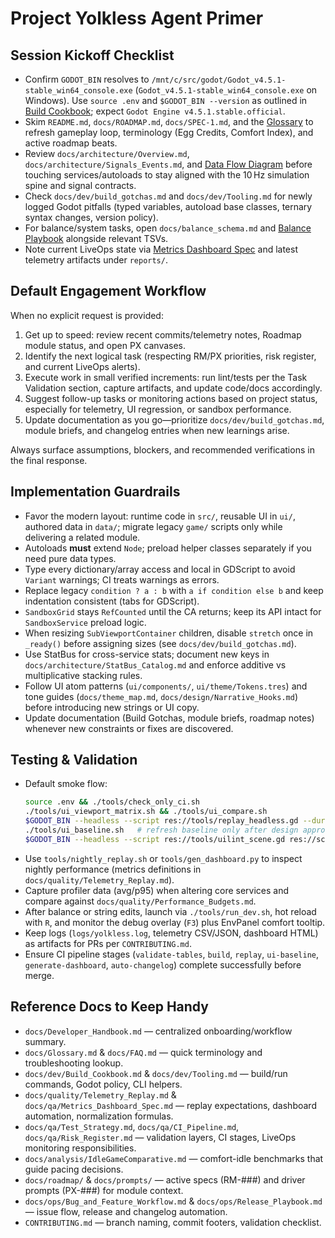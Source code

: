 # Project Yolkless Agent Primer

## Session Kickoff Checklist
- Confirm `GODOT_BIN` resolves to `/mnt/c/src/godot/Godot_v4.5.1-stable_win64_console.exe` (`Godot_v4.5.1-stable_win64_console.exe` on Windows). Use `source .env` and `$GODOT_BIN --version` as outlined in [Build Cookbook](docs/dev/Build_Cookbook.md); expect `Godot Engine v4.5.1.stable.official`.
- Skim `README.md`, `docs/ROADMAP.md`, `docs/SPEC-1.md`, and the [Glossary](docs/Glossary.md) to refresh gameplay loop, terminology (Egg Credits, Comfort Index), and active roadmap beats.
- Review `docs/architecture/Overview.md`, `docs/architecture/Signals_Events.md`, and [Data Flow Diagram](docs/architecture/DataFlow_Diagram.md) before touching services/autoloads to stay aligned with the 10 Hz simulation spine and signal contracts.
- Check `docs/dev/build_gotchas.md` and `docs/dev/Tooling.md` for newly logged Godot pitfalls (typed variables, autoload base classes, ternary syntax changes, version policy).
- For balance/system tasks, open `docs/balance_schema.md` and [Balance Playbook](docs/design/Balance_Playbook.md) alongside relevant TSVs.
- Note current LiveOps state via [Metrics Dashboard Spec](docs/qa/Metrics_Dashboard_Spec.md) and latest telemetry artifacts under `reports/`.

## Default Engagement Workflow
When no explicit request is provided:
1. Get up to speed: review recent commits/telemetry notes, Roadmap module status, and open PX canvases.
2. Identify the next logical task (respecting RM/PX priorities, risk register, and current LiveOps alerts).
3. Execute work in small verified increments: run lint/tests per the Task Validation section, capture artifacts, and update code/docs accordingly.
4. Suggest follow-up tasks or monitoring actions based on project status, especially for telemetry, UI regression, or sandbox performance.
5. Update documentation as you go—prioritize `docs/dev/build_gotchas.md`, module briefs, and changelog entries when new learnings arise.

Always surface assumptions, blockers, and recommended verifications in the final response.

## Implementation Guardrails
- Favor the modern layout: runtime code in `src/`, reusable UI in `ui/`, authored data in `data/`; migrate legacy `game/` scripts only while delivering a related module.
- Autoloads **must** extend `Node`; preload helper classes separately if you need pure data types.
- Type every dictionary/array access and local in GDScript to avoid `Variant` warnings; CI treats warnings as errors.
- Replace legacy `condition ? a : b` with `a if condition else b` and keep indentation consistent (tabs for GDScript).
- `SandboxGrid` stays `RefCounted` until the CA returns; keep its API intact for `SandboxService` preload logic.
- When resizing `SubViewportContainer` children, disable `stretch` once in `_ready()` before assigning sizes (see `docs/dev/build_gotchas.md`).
- Use StatBus for cross-service stats; document new keys in `docs/architecture/StatBus_Catalog.md` and enforce additive vs multiplicative stacking rules.
- Follow UI atom patterns (`ui/components/`, `ui/theme/Tokens.tres`) and tone guides (`docs/theme_map.md`, `docs/design/Narrative_Hooks.md`) before introducing new strings or UI copy.
- Update documentation (Build Gotchas, module briefs, roadmap notes) whenever new constraints or fixes are discovered.

## Testing & Validation
- Default smoke flow:
  ```bash
  source .env && ./tools/check_only_ci.sh
  ./tools/ui_viewport_matrix.sh && ./tools/ui_compare.sh
  $GODOT_BIN --headless --script res://tools/replay_headless.gd --duration=300 --seed=42
  ./tools/ui_baseline.sh   # refresh baseline only after design approval
  $GODOT_BIN --headless --script res://tools/uilint_scene.gd res://scenes/ui_smoke/MainHUD.tscn
  ```
- Use `tools/nightly_replay.sh` or `tools/gen_dashboard.py` to inspect nightly performance (metrics definitions in `docs/quality/Telemetry_Replay.md`).
- Capture profiler data (avg/p95) when altering core services and compare against `docs/quality/Performance_Budgets.md`.
- After balance or string edits, launch via `./tools/run_dev.sh`, hot reload with `R`, and monitor the debug overlay (`F3`) plus EnvPanel comfort tooltip.
- Keep logs (`logs/yolkless.log`, telemetry CSV/JSON, dashboard HTML) as artifacts for PRs per `CONTRIBUTING.md`.
- Ensure CI pipeline stages (`validate-tables`, `build`, `replay`, `ui-baseline`, `generate-dashboard`, `auto-changelog`) complete successfully before merge.

## Reference Docs to Keep Handy
- `docs/Developer_Handbook.md` — centralized onboarding/workflow summary.
- `docs/Glossary.md` & `docs/FAQ.md` — quick terminology and troubleshooting lookup.
- `docs/dev/Build_Cookbook.md` & `docs/dev/Tooling.md` — build/run commands, Godot policy, CLI helpers.
- `docs/quality/Telemetry_Replay.md` & `docs/qa/Metrics_Dashboard_Spec.md` — replay expectations, dashboard automation, normalization formulas.
- `docs/qa/Test_Strategy.md`, `docs/qa/CI_Pipeline.md`, `docs/qa/Risk_Register.md` — validation layers, CI stages, LiveOps monitoring responsibilities.
- `docs/analysis/IdleGameComparative.md` — comfort-idle benchmarks that guide pacing decisions.
- `docs/roadmap/` & `docs/prompts/` — active specs (RM-###) and driver prompts (PX-###) for module context.
- `docs/ops/Bug_and_Feature_Workflow.md` & `docs/ops/Release_Playbook.md` — issue flow, release and changelog automation.
- `CONTRIBUTING.md` — branch naming, commit footers, validation checklist.
